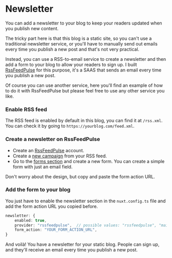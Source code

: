 # Newsletter

You can add a newsletter to your blog to keep your readers updated when you publish new content.

The tricky part here is that this blog is a static site, so you can't use a traditional newsletter service, or you'll have to manually send out emails every time you publish a new post and that's not very practical.

Instead, you can use a RSS-to-email service to create a newsletter and then add a form to your blog to allow your readers to sign up.
I built [RssFeedPulse](https://rssfeedpulse.com/) for this purpose, it's a SAAS that sends an email every time you publish a new post.

Of course you can use another service, here you'll find an example of how to do it with RssFeedPulse but please feel free to use any other service you like.

### Enable RSS feed

The RSS feed is enabled by default in this blog, you can find it at `/rss.xml`. You can check it by going to `https://yourblog.com/feed.xml`.

### Create a newsletter on RssFeedPulse

* Create an [RssFeedPulse](https://rssfeedpulse.com/) account.
* Create a [new campaign](https://rssfeedpulse.com/campaigns) from your RSS feed.
* Go to the [forms section](https://rssfeedpulse.com/forms) and create a new form. You can create a simple form with just an email field.

Don't worry about the design, but copy and paste the form action URL.

### Add the form to your blog

You just have to enable the newsletter section in the `nuxt.config.ts` file and add the form action URL you copied before.

```typescript
newsletter: {
    enabled: true,
    provider: "rssfeedpulse",  // possible values: "rssfeedpulse", "mailerlite", "demo"
    form_action: "YOUR_FORM_ACTION_URL",
}
```


And voilà! You have a newsletter for your static blog. People can sign up, and they'll receive an email every time you publish a new post.
